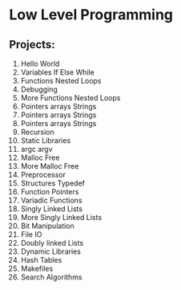 # Low Level Programming

## Projects:
1. Hello World
2. Variables If Else While
3. Functions Nested Loops
4. Debugging
5. More Functions Nested Loops
6. Pointers arrays Strings
7. Pointers arrays Strings
8. Pointers arrays Strings
9. Recursion
10. Static Libraries
11. argc argv
12. Malloc Free
13. More Malloc Free
14. Preprocessor
15. Structures Typedef
16. Function Pointers
17. Variadic Functions
18. Singly Linked Lists
19. More Singly Linked Lists
20. Bit Manipulation
21. File IO
22. Doubly linked Lists
23. Dynamic Libraries
24. Hash Tables
25. Makefiles
26. Search Algorithms
